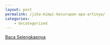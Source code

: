 ```yaml
---
layout: post
permalink: /jika-mimpi-kesurupan-apa-artinya/
categories:
    - Uncategorized
---
```


[Baca Selengkapnya](/08)